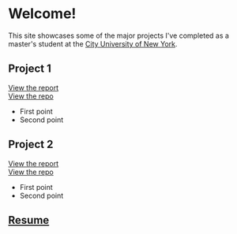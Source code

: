 # Welcome!

This site showcases some of the major projects I've completed as a master's student at the [City University of New York](https://sps.cuny.edu/academics/graduate/master-science-data-science-ms).

## Project 1
[View the report](https://dmoscoe.github.io/cars/speed-and-distance.html)  
[View the repo](https://github.com/dmoscoe/cars)  
* First point
* Second point

## Project 2
[View the report](/churn/churn.pdf)  
[View the repo](/churn)  
* First point
* Second point

## [Resume](resume.md)
